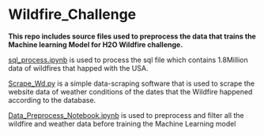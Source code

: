# Wildfire_Challenge

**This repo includes source files used to preprocess the data that trains the Machine learning Model for H2O Wildfire challenge.**

[sql_process.ipynb](sql_process.ipynb) is used to process the sql file which contains 1.8Million data of wildfires that happed with the USA.

[Scrape_Wd.py](Scrape_WD.py) is a simple data-scraping software that is used to scrape the website data of weather conditions of the dates that the Wildfire happened according to the database.

[Data_Preprocess_Notebook.ipynb](Data_Preprocess_Notebook.ipynb) is used to preprocess and filter all the wildfire and weather data before training the Machine Learning model
